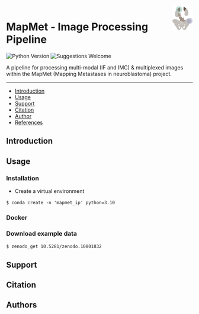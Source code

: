 <img src="https://github.com/TaschnerMandlGroup/MapMetIP/blob/main/docs/img/logo.png" align="right" alt="Logo" width="55" />

# MapMet - Image Processing Pipeline
[comment]: <> (repo-specific shields will work once the repo is online)
![Python Version](https://img.shields.io/badge/python-3.10.9-blue)
![Suggestions Welcome](https://img.shields.io/badge/suggestions-welcome-green)

A pipeline for processing multi-modal (IF and IMC) & multiplexed images within the MapMet (Mapping Metastases in neuroblastoma) project. 

---

* [Introduction](#introduction)
* [Usage](#usage)
* [Support](#support)
* [Citation](#citation)
* [Author](#authors)
* [References](#references)

## Introduction

## Usage

### Installation
- Create a virtual environment
```
$ conda create -n 'mapmet_ip' python=3.10
```

### Docker

### Download example data
[comment]: <> (zenodo get has to be installed first)
```
$ zenodo_get 10.5281/zenodo.10801832
```

## Support

## Citation

## Authors
